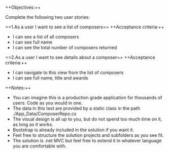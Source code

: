 ﻿++Objectives:++

Complete the following two user stories:

==1.As a user I want to see a list of composers==
++Acceptance criteria:++
* I can see a list of all composers
* I can see full name 
* I can see the total number of composers returned


==2.As a user I want to see details about a composer==
++Acceptance criteria:++
* I can navigate to this view from the list of composers
* I can see full name, title and awards


++Notes:++
* You can imagine this is a production grade application for thousands of users. Code as you would in one.
* The data in this test are provided by a static class in the path ./App_Data/ComposerRepo.cs
* The visual design is all up to you, but do not spend too much time on it, as long as it works. 
* Bootstrap is already included in the solution if you want it.
* Feel free to structure the solution projects and subfolders as you see fit.
* The solution is .net MVC but feel free to extend it in whatever language you are comfortable with.
